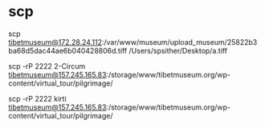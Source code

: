 # scp
scp tibetmuseum@172.28.24.112:/var/www/museum/upload_museum/25822b3ba68d5dac44ae6b040428806d.tiff /Users/spsither/Desktop/a.tiff

scp -rP 2222 2-Circum  tibetmuseum@157.245.165.83:/storage/www/tibetmuseum.org/wp-content/virtual_tour/pilgrimage/

scp -rP 2222 kirti tibetmuseum@157.245.165.83:/storage/www/tibetmuseum.org/wp-content/virtual_tour/pilgrimage/